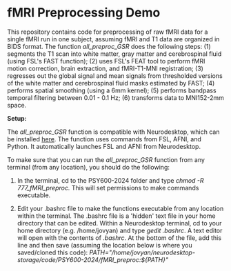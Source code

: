 # fMRI Preprocessing Demo
This repository contains code for preprocessing of raw fMRI data for a single fMRI run in one subject, assuming fMRI and T1 data are organized in BIDS format. The function _all_preproc_GSR_ does the following steps: (1) segments the T1 scan into white matter, gray matter and cerebrospinal fluid (using FSL's FAST function); (2) uses FSL's FEAT tool to perform fMRI motion correction, brain extraction, and fMRI-T1-MNI registration; (3) regresses out the global signal and mean signals from thresholded versions of the white matter and cerebrospinal fluid masks estimated by FAST; (4) performs spatial smoothing (using a 6mm kernel); (5) performs bandpass temporal filtering between 0.01 - 0.1 Hz; (6) transforms data to MNI152-2mm space.

**Setup:**

The _all_preproc_GSR_ function is compatible with Neurodesktop, which can be installed [here](https://www.neurodesk.org/docs/getting-started/neurodesktop/). The function uses commands from FSL, AFNI, and Python. It automatically launches FSL and AFNI from Neurodesktop.

To make sure that you can run the _all_preproc_GSR_ function from any terminal (from any location), you should do the following:

1. In the terminal, cd to the PSY600-2024 folder and type _chmod -R 777_fMRI_preproc._ This will set permissions to make commands executable.
  
2. Edit your .bashrc file to make the functions executable from any location within the terminal. The .bashrc file is a 'hidden' text file in your home directory that can be edited. Within a Neurodesktop terminal, cd to your home directory (e.g. /home/jovyan) and type _gedit .bashrc_. A text editor will open with the contents of _.bashrc_. At the bottom of the file, add this line and then save (assuming the location below is where you saved/cloned this code):
_PATH="/home/jovyan/neurodesktop-storage/code/PSY600-2024/fMRI_preproc:${PATH}"_
